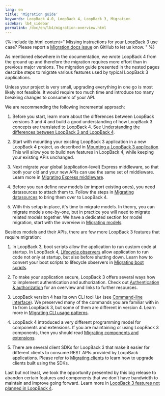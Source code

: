 ```yaml
---
lang: en
title: 'Migration guide'
keywords: LoopBack 4.0, LoopBack 4, LoopBack 3, Migration
sidebar: lb4_sidebar
permalink: /doc/en/lb4/migration-overview.html
---
```


{% include tip.html content="
Missing instructions for your LoopBack 3 use case? Please report a [Migration docs issue](https://github.com/strongloop/loopback-next/issues/new?labels=question,Migration,Docs&template=Migration_docs.md) on GitHub to let us know.
" %}

As mentioned elsewhere in the documentation, we wrote LoopBack 4 from the ground
up and therefore the migration requires more effort than in previous major
versions. The migration guide presented in the nested pages describe steps to
migrate various features used by typical LoopBack 3 applications.

Unless your project is very small, upgrading everything in one go is most likely
not feasible. It would require too much time and introduce too many breaking
changes to consumers of your API.

We are recommending the following incremental approach:

1. Before you start, learn more about the differences between LoopBack versions
   3 and 4 and build a good understanding of how LoopBack 3 concepts are
   translated to LoopBack 4. See
   [Understanding the differences between LoopBack 3 and LoopBack 4](../Understanding-the-differences.md).

2. Start with mounting your existing LoopBack 3 application in a new LoopBack 4
   project, as described in
   [Mounting a LoopBack 3 application](mounting-lb3app.md). This will allow you
   to build new features in LoopBack 4, while keeping your existing APIs
   unchanged.

3. Next migrate your global (application-level) Express middleware, so that both
   your old and your new APIs can use the same set of middleware. Learn more in
   [Migrating Express middleware](express-middleware.md).

4. Before you can define new models (or import existing ones), you need
   datasources to attach them to. Follow the steps in
   [Migrating datasources](datasources.md) to bring them over to LoopBack 4.

5. With this setup in place, it's time to migrate models. In theory, you can
   migrate models one-by-one, but in practice you will need to migrate related
   models together. We have a dedicated section for model migration, start with
   the overview in [Migrating models](models/overview.md).

Besides models and their APIs, there are few more LoopBack 3 features that
require migration:

1. In LoopBack 3, boot scripts allow the application to run custom code at
   startup. In LoopBack 4, [Lifecycle observers](../Life-cycle.md) allow
   application to run code not only at startup, but also before shutting down.
   Learn how to convert your boot scripts to lifecycle observers in
   [Migrating boot scripts](boot-scripts.md).

2. To make your application secure, LoopBack 3 offers several ways how to
   implement authentication and authorization. Check out
   [Authentication & authorization](auth/overview.md) for an overview and links
   to further resources.

3. LoopBack version 4 has its own CLI tool `lb4` (see
   [Command-line interface](../Command-line-interface.md)). We preserved many of
   the commands you are familiar with in `lb` from LoopBack 3, but some of them
   are different in version 4. Learn more in
   [Migrating CLI usage patterns](cli.md).

4. LoopBack 4 introduced a very different programming model for components and
   extensions. If you are maintaining or using LoopBack 3 components, then you
   should read [Migrating components and extensions](extensions.md).

5. There are several client SDKs for LoopBack 3 that make it easier for
   different clients to consume REST APIs provided by LoopBack applications.
   Please refer to [Migrating clients](clients.md) to learn how to upgrade
   clients built using the SDKs.

Last but not least, we took the opportunity presented by this big release to
abandon certain features and components that we don't have bandwidth to maintain
and improve going forward. Learn more in
[LoopBack 3 features not planned in LoopBack 4](not-planned.md).
